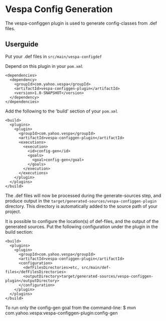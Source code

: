 <!-- Copyright Yahoo. Licensed under the terms of the Apache 2.0 license. See LICENSE in the project root. -->
Vespa Config Generation
=======================

The vespa-configgen plugin is used to generate config-classes from .def files.

Userguide
---------
Put your .def files in `src/main/vespa-configdef`

Depend on this plugin in your `pom.xml`

    <dependencies>
      <dependency>
        <groupId>com.yahoo.vespa</groupId>
        <artifactId>vespa-configgen-plugin</artifactId>
        <version>1.0-SNAPSHOT</version>
      </dependency>
    </dependencies>

Add the following to the 'build' section of your `pom.xml`

    <build>
      <plugins>
        <plugin>
          <groupId>com.yahoo.vespa</groupId>
          <artifactId>vespa-configgen-plugin</artifactId>
          <executions>
            <execution>
              <id>config-gen</id>
              <goals>
                <goal>config-gen</goal>
              </goals>
            </execution>
          </executions>
        </plugin>
      </plugins>
    </build>

The .def files will now be processed during the generate-sources step, and produce output
in the `target/generated-sources/vespa-configgen-plugin` directory. This directory
is automatically added to the source path of your project.

It is possible to configure the location(s) of def-files, and the output of the generated sources.
Put the following configuration under the plugin in the build section:

    <build>
      <plugins>
        <plugin>
          <groupId>com.yahoo.vespa</groupId>
          <artifactId>vespa-configgen-plugin</artifactId>
          <configuration>
            <defFilesDirectories>etc, src/main/def-files</defFilesDirectories>
            <outputDirectory>target/generated-sources/vespa-configgen-plugin</outputDirectory>
          </configuration>
        </plugin>
      </plugins>
    </build>

To run only the config-gen goal from the command-line:
$ mvn com.yahoo.vespa:vespa-configgen-plugin:config-gen
